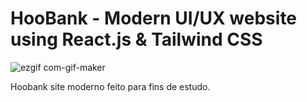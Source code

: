 # HooBank - Modern UI/UX website using React.js & Tailwind CSS

![ezgif com-gif-maker](https://user-images.githubusercontent.com/86633666/186413573-827808ad-382e-4a53-9904-0f41ed119ee8.gif)

Hoobank site moderno feito para fins de estudo.
